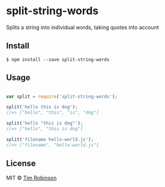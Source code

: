 # split-string-words
Splits a string into individual words, taking quotes into account

## Install 
```
$ npm install --save split-string-words
```

## Usage

```js

var split = require('split-string-words');

split('hello this is dog'); 
//=> ["hello", "this", "is", "dog"]

split('hello "this is dog"'); 
//=> ["hello", "this is dog"]

split('filename hello-world.js');
//=> ["filename", "hello-world.js"]
```

## License

MIT © [Tim Robinson](http://timjrobinson.com)